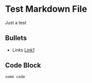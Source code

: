 # Test Markdown File

Just a test

## Bullets
* Links [Link1](https://example.com)

## Code Block

```
some code
```
